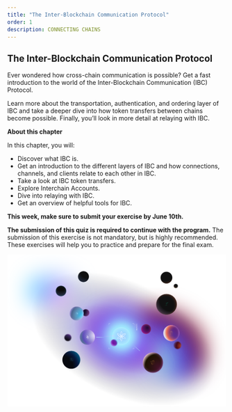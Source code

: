 ```yaml
---
title: "The Inter-Blockchain Communication Protocol"
order: 1
description: CONNECTING CHAINS
---
```


## The Inter-Blockchain Communication Protocol

Ever wondered how cross-chain communication is possible? Get a fast introduction to the world of the Inter-Blockchain Communication (IBC) Protocol.

Learn more about the transportation, authentication, and ordering layer of IBC and take a deeper dive into how token transfers between chains become possible. Finally, you’ll look in more detail at relaying with IBC.


<HighlightBox type="learning">

**About this chapter**

In this chapter, you will:

* Discover what IBC is.
* Get an introduction to the different layers of IBC and how connections, channels, and clients relate to each other in IBC.
* Take a look at IBC token transfers.
* Explore Interchain Accounts.
* Dive into relaying with IBC.
* Get an overview of helpful tools for IBC.


</HighlightBox>

**This week, make sure to submit your exercise by June 10th.**

**The submission of this quiz is required to continue with the program.** The submission of this exercise is not mandatory, but is highly recommended. These exercises will help you to practice and prepare for the final exam.



![Star between planets image](/course-ida/landingpages/images/planet-collection.svg)
